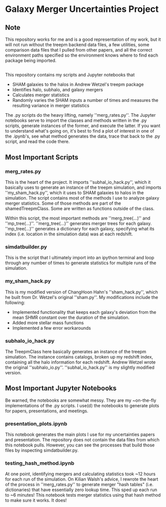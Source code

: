 # Galaxy Merger Uncertainties Project

## Note
This repository works for me and is a good representation of my work, but it will not run without the treepm backend data files, a few utilities, some comparison data files that I pulled from other papers, and all the correct environment paths specified so the environment knows where to find each package being imported.

##
This repository contains my scripts and Jupyter notebooks that 
- SHAM galaxies to the halos in Andrew Wetzel's treepm package 
- Identifies halo, subhalo, and galaxy mergers
- Calculates merger statistics
- Randomly varies the SHAM inputs a number of times and measures the resulting variance in merger statistics

The .py scripts do the heavy lifting, namely ''merg_rates.py''. The Jupyter notebooks serve to import the classes and methods written in the .py scripts, generate instances of the former, and execute the latter. If you want to understand what's going on, it's best to find a plot of interest in one of the .ipynb's, see what method generates the data, trace that back to the .py script, and read the code there.

## Most Important Scripts
### merg_rates.py
This is the heart of the project. It imports ''subhal_io_hack.py'', which it basically uses to generate an instance of the treepm simulation, and imports ''my_sham_hack.py'', which it uses to SHAM galaxies to halos in the simulation. The script contains most of the methods I use to analyze galaxy merger statistics. Some of those methods are part of the shamedTreepmClass. Some are written as functions outside of the class.

Within this script, the most important methods are ''merg_tree(...)'' and ''mp_tree(...)''. ''merg_tree(...)'' generates merger trees for each galaxy. ''mp_tree(...)'' generates a dictionary for each galaxy, specifying what its index (i.e. location in the simulation data) was at each redshift.

### simdatbuilder.py
This is the script that I ultimately import into an ipython terminal and loop through any number of times to generate statistics for multiple runs of the simulation.

### my_sham_hack.py
This is my modified version of ChangHoon Hahn's ''sham_hack.py'', which he built from Dr. Wetzel's original ''sham.py''. My modifications include the following:
- Implemented functionality that keeps each galaxy's deviation from the mean SHMR constant over the duration of the simulation.
- Added more stellar mass functions
- Implemented a few error workarounds

### subhalo_io_hack.py
The TreepmClass here basically generates an instance of the treepm simulation. The instance contains catalogs, broken up my redshift index, containing all the halo information for each redshift. Andrew Wetzel wrote the original ''subhalo_io.py''. ''subhal_io_hack.py'' is my slightly modified version. 

## Most Important Jupyter Notebooks
Be warned, the notebooks are somewhat messy. They are my ~on-the-fly implementations of the .py scripts. I use(d) the notebooks to generate plots for papers, presentations, and meetings.

### presentation_plots.ipynb
This notebook generates the main plots I use for my uncertainties papers and presentation. The repository does not contain the data files from which this notebook pulls. However, you can see the processes that build those files by inspecting simdatbuilder.py.

### testing_hash_method.ipynb
At one point, identifying mergers and calculating statistics took ~12 hours for each run of the simulation. On Kilian Walsh's advice, I rewrote the heart of the process in ''merg_rates.py'' to generate merger "hash tables" (i.e. dictionaries) that have essentially zero lookup time. This sped up each run to ~6 minutes! This notebook tests merger statistics using that hash method to make sure it works. It does!  
